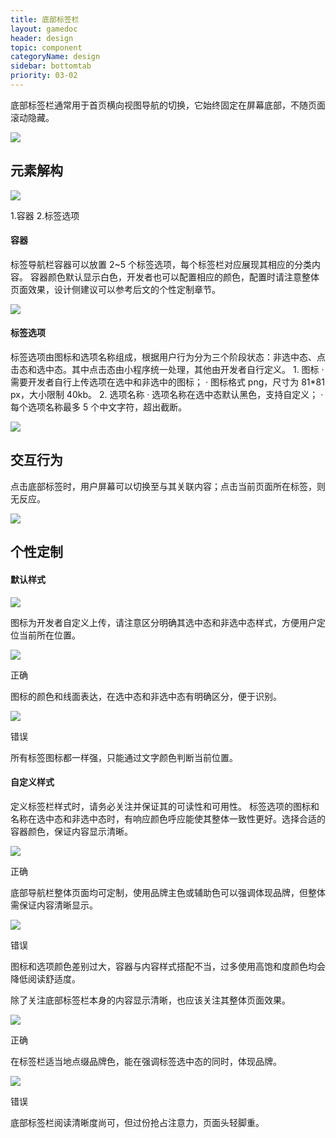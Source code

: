 ```yaml
---
title: 底部标签栏
layout: gamedoc
header: design
topic: component
categoryName: design
sidebar: bottomtab
priority: 03-02
---
```

底部标签栏通常用于首页横向视图导航的切换，它始终固定在屏幕底部，不随页面滚动隐藏。
<div class="m-doc-custom-examples">
	<div class="m-doc-custom-examples-error ">
		<img src="/img/game/design/component/bottomtab/1.png">
	</div>
</div>

## 元素解构

<div class="m-doc-custom-examples">
	<div class="m-doc-custom-examples-error ">
		<img src="/img/game/design/component/bottomtab/2.png">
		<p class="m-doc-custom-examples-text">1.容器
	2.标签选项</p>
	</div>
</div>

#### 容器
<div class="m-doc-custom-text-image">
 	<div>
 		<p>
 			标签导航栏容器可以放置 2~5 个标签选项，每个标签栏对应展现其相应的分类内容。
容器颜色默认显示白色，开发者也可以配置相应的颜色，配置时请注意整体页面效果，设计侧建议可以参考后文的个性定制章节。
		</p>
 	</div>
 		<div>
 			<img src="/img/game/design/component/bottomtab/3.png">
		</div>
	</div>
</div>

#### 标签选项
<div class="m-doc-custom-text-image">
 	<div>
 		<p>标签选项由图标和选项名称组成，根据用户行为分为三个阶段状态：非选中态、点击态和选中态。其中点击态由小程序统一处理，其他由开发者自行定义。
1. 图标
    · 需要开发者自行上传选项在选中和非选中的图标；
    · 图标格式 png，尺寸为 81*81 px，大小限制 40kb。
2. 选项名称
    · 选项名称在选中态默认黑色，支持自定义；
    · 每个选项名称最多 5 个中文字符，超出截断。
		</p>
 	</div>
 	 	<div>
		<img src="/img/game/design/component/bottomtab/4.png">
		</div>
	</div>
</div>


## 交互行为
点击底部标签时，用户屏幕可以切换至与其关联内容；点击当前页面所在标签，则无反应。
<div class="m-doc-custom-examples">
	<div class="m-doc-custom-examples-error ">
		<img src="/img/game/design/component/bottomtab/5.png">
	</div>
</div>


## 个性定制

#### 默认样式
<div class="m-doc-custom-examples">
	<div class="m-doc-custom-examples-error ">
		<img src="/img/game/design/component/bottomtab/6.png">
	</div>
</div>

图标为开发者自定义上传，请注意区分明确其选中态和非选中态样式，方便用户定位当前所在位置。
<div class="m-doc-custom-examples">
	<div class="m-doc-custom-examples-correct">
		<img src="/img/game/design/component/bottomtab/7-1.png">
		<p class="m-doc-custom-examples-title">正确</p><p class="m-doc-custom-examples-text">图标的颜色和线面表达，在选中态和非选中态有明确区分，便于识别。</p>
	</div>
	<div class="m-doc-custom-examples-error">
		<img src="/img/game/design/component/bottomtab/7-2.png">
		<p class="m-doc-custom-examples-title">错误</p><p class="m-doc-custom-examples-text">所有标签图标都一样强，只能通过文字颜色判断当前位置。</p>
	</div>
</div>

#### 自定义样式
定义标签栏样式时，请务必关注并保证其的可读性和可用性。
标签选项的图标和名称在选中态和非选中态时，有响应颜色呼应能使其整体一致性更好。选择合适的容器颜色，保证内容显示清晰。
<div class="m-doc-custom-examples">
	<div class="m-doc-custom-examples-correct">
		<img src="/img/game/design/component/bottomtab/8-1.png">
		<p class="m-doc-custom-examples-title">正确</p><p class="m-doc-custom-examples-text">底部导航栏整体页面均可定制，使用品牌主色或辅助色可以强调体现品牌，但整体需保证内容清晰显示。</p>
	</div>
	<div class="m-doc-custom-examples-error ">
		<img src="/img/game/design/component/bottomtab/8-2.png">
		<p class="m-doc-custom-examples-title">错误</p><p class="m-doc-custom-examples-text">图标和选项颜色差别过大，容器与内容样式搭配不当，过多使用高饱和度颜色均会降低阅读舒适度。</p>
	</div>
</div>

除了关注底部标签栏本身的内容显示清晰，也应该关注其整体页面效果。
<div class="m-doc-custom-examples">
	<div class="m-doc-custom-examples-correct">
		<img src="/img/game/design/component/bottomtab/9-1.png">
		<p class="m-doc-custom-examples-title">正确</p><p class="m-doc-custom-examples-text">在标签栏适当地点缀品牌色，能在强调标签选中态的同时，体现品牌。</p>
	</div>
	<div class="m-doc-custom-examples-error ">
		<img src="/img/game/design/component/bottomtab/9-2.png">
		<p class="m-doc-custom-examples-title">错误</p><p class="m-doc-custom-examples-text">底部标签栏阅读清晰度尚可，但过份抢占注意力，页面头轻脚重。</p>
	</div>
</div>